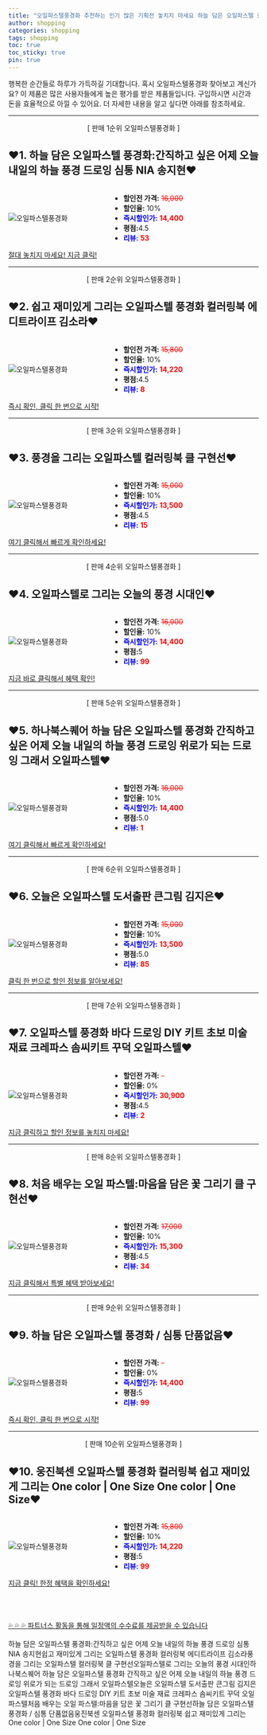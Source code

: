 ```yaml
---
title: "오일파스텔풍경화 추천하는 인기 많은 기획전 놓치지 마세요 하늘 담은 오일파스텔 풍경화:간직하고 싶은"
author: shopping
categories: shopping
tags: shopping
toc: true
toc_sticky: true
pin: true
---
```

행복한 순간들로 하루가 가득하길 기대합니다. 혹시 오일파스텔풍경화 찾아보고 계신가요?  이 제품은 많은 사용자들에게 높은 평가를 받은 제품들입니다. 구입하시면 시간과 돈을 효율적으로 아낄 수 있어요. 더 자세한 내용을 알고 싶다면 아래를 참조하세요.

---
<p class="toplist" style="margin: 0 auto; display: block; width: fit-content;">[ 판매 1순위 오일파스텔풍경화 ]</p>

<h2><strong>❤️1. 하늘 담은 오일파스텔 풍경화:간직하고 싶은 어제 오늘 내일의 하늘 풍경 드로잉 심통 NIA 송지현❤️</strong></h2>

<div style="display: flex; align-items: center;">
    <div style="flex: 0.4;">
        <img src="https://thumbnail9.coupangcdn.com/thumbnails/remote/230x230ex/image/retail-product-api/A00077021/30229128/34057715/main/9788996468974_L.jpg" alt="오일파스텔풍경화" style="max-width: 100%;">
    </div>
    <div style="flex: 0.6; margin-left: 10px;">
        <ul>
            <li><strong>할인전 가격:</strong> <del style="color: red;">16,000</del></li>
            <li><strong>할인율:</strong> 10%</li>
            <li><span style='color:blue'><strong>즉시할인가:</strong></span> <span style='color:red'><strong>14,400</strong></span></li>
            <li><strong>평점:</strong>4.5</li>
            <li><span style='color:blue'><strong>리뷰:</strong></span> <span style='color:red'><strong>53</strong></span></li>
        </ul>
    </div>
</div>
<div class="center">
    <a href="https://selin100587001.github.io?lptag=AF9450613&subid=githubio&pageKey=4340897457&traceid=V0-153&itemId=5081038575&vendorItemId=72390690161" class="myButton">
        절대 놓치지 마세요! 지금 클릭!
    </a>
</div>


---
<p class="toplist" style="margin: 0 auto; display: block; width: fit-content;">[ 판매 2순위 오일파스텔풍경화 ]</p>

<h2><strong>❤️2. 쉽고 재미있게 그리는 오일파스텔 풍경화 컬러링북 에디트라이프 김소라❤️</strong></h2>

<div style="display: flex; align-items: center;">
    <div style="flex: 0.4;">
        <img src="https://thumbnail8.coupangcdn.com/thumbnails/remote/230x230ex/image/retail-product-api/A00077021/94983314/105743441/main/9791196105693_L.jpg" alt="오일파스텔풍경화" style="max-width: 100%;">
    </div>
    <div style="flex: 0.6; margin-left: 10px;">
        <ul>
            <li><strong>할인전 가격:</strong> <del style="color: red;">15,800</del></li>
            <li><strong>할인율:</strong> 10%</li>
            <li><span style='color:blue'><strong>즉시할인가:</strong></span> <span style='color:red'><strong>14,220</strong></span></li>
            <li><strong>평점:</strong>4.5</li>
            <li><span style='color:blue'><strong>리뷰:</strong></span> <span style='color:red'><strong>8</strong></span></li>
        </ul>
    </div>
</div>
<div class="center">
    <a href="https://selin100587001.github.io?lptag=AF9450613&subid=githubio&pageKey=6458699367&traceid=V0-153&itemId=14048009922&vendorItemId=81295640299" class="myButton">
        즉시 확인, 클릭 한 번으로 시작!
    </a>
</div>


---
<p class="toplist" style="margin: 0 auto; display: block; width: fit-content;">[ 판매 3순위 오일파스텔풍경화 ]</p>

<h2><strong>❤️3. 풍경을 그리는 오일파스텔 컬러링북 클 구현선❤️</strong></h2>

<div style="display: flex; align-items: center;">
    <div style="flex: 0.4;">
        <img src="https://thumbnail7.coupangcdn.com/thumbnails/remote/230x230ex/image/retail-product-api/A00077021/77658339/87096827/main/9791190555883_L.jpg" alt="오일파스텔풍경화" style="max-width: 100%;">
    </div>
    <div style="flex: 0.6; margin-left: 10px;">
        <ul>
            <li><strong>할인전 가격:</strong> <del style="color: red;">15,000</del></li>
            <li><strong>할인율:</strong> 10%</li>
            <li><span style='color:blue'><strong>즉시할인가:</strong></span> <span style='color:red'><strong>13,500</strong></span></li>
            <li><strong>평점:</strong>4.5</li>
            <li><span style='color:blue'><strong>리뷰:</strong></span> <span style='color:red'><strong>15</strong></span></li>
        </ul>
    </div>
</div>
<div class="center">
    <a href="https://selin100587001.github.io?lptag=AF9450613&subid=githubio&pageKey=6263465027&traceid=V0-153&itemId=12766478543&vendorItemId=80032664964" class="myButton">
        여기 클릭해서 빠르게 확인하세요!
    </a>
</div>


---
<p class="toplist" style="margin: 0 auto; display: block; width: fit-content;">[ 판매 4순위 오일파스텔풍경화 ]</p>

<h2><strong>❤️4. 오일파스텔로 그리는 오늘의 풍경 시대인❤️</strong></h2>

<div style="display: flex; align-items: center;">
    <div style="flex: 0.4;">
        <img src="https://thumbnail10.coupangcdn.com/thumbnails/remote/230x230ex/image/retail/images/2024/04/15/11/7/258a3671-28fe-4b1c-bee0-1cb6db9e5572.jpg" alt="오일파스텔풍경화" style="max-width: 100%;">
    </div>
    <div style="flex: 0.6; margin-left: 10px;">
        <ul>
            <li><strong>할인전 가격:</strong> <del style="color: red;">16,000</del></li>
            <li><strong>할인율:</strong> 10%</li>
            <li><span style='color:blue'><strong>즉시할인가:</strong></span> <span style='color:red'><strong>14,400</strong></span></li>
            <li><strong>평점:</strong>5</li>
            <li><span style='color:blue'><strong>리뷰:</strong></span> <span style='color:red'><strong>99</strong></span></li>
        </ul>
    </div>
</div>
<div class="center">
    <a href="https://selin100587001.github.io?lptag=AF9450613&subid=githubio&pageKey=8023132374&traceid=V0-153&itemId=22420647419&vendorItemId=89504958779" class="myButton">
        지금 바로 클릭해서 혜택 확인!
    </a>
</div>


---
<p class="toplist" style="margin: 0 auto; display: block; width: fit-content;">[ 판매 5순위 오일파스텔풍경화 ]</p>

<h2><strong>❤️5. 하나북스퀘어 하늘 담은 오일파스텔 풍경화 간직하고 싶은 어제 오늘 내일의 하늘 풍경 드로잉 위로가 되는 드로잉 그래서 오일파스텔❤️</strong></h2>

<div style="display: flex; align-items: center;">
    <div style="flex: 0.4;">
        <img src="https://thumbnail8.coupangcdn.com/thumbnails/remote/230x230ex/image/vendor_inventory/bc0d/3a022339ff8c63daa4dfe352a8ea4bccb60b6788e355aefb335c424215dd.jpg" alt="오일파스텔풍경화" style="max-width: 100%;">
    </div>
    <div style="flex: 0.6; margin-left: 10px;">
        <ul>
            <li><strong>할인전 가격:</strong> <del style="color: red;">16,000</del></li>
            <li><strong>할인율:</strong> 10%</li>
            <li><span style='color:blue'><strong>즉시할인가:</strong></span> <span style='color:red'><strong>14,400</strong></span></li>
            <li><strong>평점:</strong>5.0</li>
            <li><span style='color:blue'><strong>리뷰:</strong></span> <span style='color:red'><strong>1</strong></span></li>
        </ul>
    </div>
</div>
<div class="center">
    <a href="https://selin100587001.github.io?lptag=AF9450613&subid=githubio&pageKey=6096191108&traceid=V0-153&itemId=11393836604&vendorItemId=82477908003" class="myButton">
        여기 클릭해서 빠르게 확인하세요!
    </a>
</div>


---
<p class="toplist" style="margin: 0 auto; display: block; width: fit-content;">[ 판매 6순위 오일파스텔풍경화 ]</p>

<h2><strong>❤️6. 오늘은 오일파스텔 도서출판 큰그림 김지은❤️</strong></h2>

<div style="display: flex; align-items: center;">
    <div style="flex: 0.4;">
        <img src="https://thumbnail9.coupangcdn.com/thumbnails/remote/230x230ex/image/vendor_inventory/5ff5/9d1f50e5b195d495fe756c9e73680e084e677e94b904c646e0cb2c60ac78.jpg" alt="오일파스텔풍경화" style="max-width: 100%;">
    </div>
    <div style="flex: 0.6; margin-left: 10px;">
        <ul>
            <li><strong>할인전 가격:</strong> <del style="color: red;">15,000</del></li>
            <li><strong>할인율:</strong> 10%</li>
            <li><span style='color:blue'><strong>즉시할인가:</strong></span> <span style='color:red'><strong>13,500</strong></span></li>
            <li><strong>평점:</strong>5.0</li>
            <li><span style='color:blue'><strong>리뷰:</strong></span> <span style='color:red'><strong>85</strong></span></li>
        </ul>
    </div>
</div>
<div class="center">
    <a href="https://selin100587001.github.io?lptag=AF9450613&subid=githubio&pageKey=5428440255&traceid=V0-153&itemId=8219799342&vendorItemId=75507863564" class="myButton">
        클릭 한 번으로 할인 정보를 알아보세요!
    </a>
</div>


---
<p class="toplist" style="margin: 0 auto; display: block; width: fit-content;">[ 판매 7순위 오일파스텔풍경화 ]</p>

<h2><strong>❤️7. 오일파스텔 풍경화 바다 드로잉 DIY 키트 초보 미술 재료 크레파스 솜씨키트 꾸덕 오일파스텔❤️</strong></h2>

<div style="display: flex; align-items: center;">
    <div style="flex: 0.4;">
        <img src="https://thumbnail10.coupangcdn.com/thumbnails/remote/230x230ex/image/vendor_inventory/7c3d/ae6939331619b76acbc3142edd99da7366a7d47c07cd522c7d379e37d42b.jpg" alt="오일파스텔풍경화" style="max-width: 100%;">
    </div>
    <div style="flex: 0.6; margin-left: 10px;">
        <ul>
            <li><strong>할인전 가격:</strong> <del style="color: red;">-</del></li>
            <li><strong>할인율:</strong> 0%</li>
            <li><span style='color:blue'><strong>즉시할인가:</strong></span> <span style='color:red'><strong>30,900</strong></span></li>
            <li><strong>평점:</strong>4.5</li>
            <li><span style='color:blue'><strong>리뷰:</strong></span> <span style='color:red'><strong>2</strong></span></li>
        </ul>
    </div>
</div>
<div class="center">
    <a href="https://selin100587001.github.io?lptag=AF9450613&subid=githubio&pageKey=7518161059&traceid=V0-153&itemId=19713196308&vendorItemId=90274814923" class="myButton">
        지금 클릭하고 할인 정보를 놓치지 마세요!
    </a>
</div>


---
<p class="toplist" style="margin: 0 auto; display: block; width: fit-content;">[ 판매 8순위 오일파스텔풍경화 ]</p>

<h2><strong>❤️8. 처음 배우는 오일 파스텔:마음을 담은 꽃 그리기 클 구현선❤️</strong></h2>

<div style="display: flex; align-items: center;">
    <div style="flex: 0.4;">
        <img src="https://thumbnail8.coupangcdn.com/thumbnails/remote/230x230ex/image/vendor_inventory/b507/e988f081f8d65e2fdb8bffcc8f09b3e2be080cbe599318a19747eacf2593.jpg" alt="오일파스텔풍경화" style="max-width: 100%;">
    </div>
    <div style="flex: 0.6; margin-left: 10px;">
        <ul>
            <li><strong>할인전 가격:</strong> <del style="color: red;">17,000</del></li>
            <li><strong>할인율:</strong> 10%</li>
            <li><span style='color:blue'><strong>즉시할인가:</strong></span> <span style='color:red'><strong>15,300</strong></span></li>
            <li><strong>평점:</strong>4.5</li>
            <li><span style='color:blue'><strong>리뷰:</strong></span> <span style='color:red'><strong>34</strong></span></li>
        </ul>
    </div>
</div>
<div class="center">
    <a href="https://selin100587001.github.io?lptag=AF9450613&subid=githubio&pageKey=167765064&traceid=V0-153&itemId=480482112&vendorItemId=4225837640" class="myButton">
        지금 클릭해서 특별 혜택 받아보세요!
    </a>
</div>


---
<p class="toplist" style="margin: 0 auto; display: block; width: fit-content;">[ 판매 9순위 오일파스텔풍경화 ]</p>

<h2><strong>❤️9. 하늘 담은 오일파스텔 풍경화 / 심통 단품없음❤️</strong></h2>

<div style="display: flex; align-items: center;">
    <div style="flex: 0.4;">
        <img src="https://thumbnail8.coupangcdn.com/thumbnails/remote/230x230ex/image/vendor_inventory/55a6/e83e0fc5d4cb8df70f36cdf4f8b43af58dc63fa86c8e00a9eac837b45ff4.jpg" alt="오일파스텔풍경화" style="max-width: 100%;">
    </div>
    <div style="flex: 0.6; margin-left: 10px;">
        <ul>
            <li><strong>할인전 가격:</strong> <del style="color: red;">-</del></li>
            <li><strong>할인율:</strong> 0%</li>
            <li><span style='color:blue'><strong>즉시할인가:</strong></span> <span style='color:red'><strong>14,400</strong></span></li>
            <li><strong>평점:</strong>5</li>
            <li><span style='color:blue'><strong>리뷰:</strong></span> <span style='color:red'><strong>99</strong></span></li>
        </ul>
    </div>
</div>
<div class="center">
    <a href="https://selin100587001.github.io?lptag=AF9450613&subid=githubio&pageKey=4617385268&traceid=V0-153&itemId=5717427017&vendorItemId=89930672921" class="myButton">
        즉시 확인, 클릭 한 번으로 시작!
    </a>
</div>


---
<p class="toplist" style="margin: 0 auto; display: block; width: fit-content;">[ 판매 10순위 오일파스텔풍경화 ]</p>

<h2><strong>❤️10. 웅진북센 오일파스텔 풍경화 컬러링북 쉽고 재미있게 그리는 One color | One Size One color | One Size❤️</strong></h2>

<div style="display: flex; align-items: center;">
    <div style="flex: 0.4;">
        <img src="https://thumbnail7.coupangcdn.com/thumbnails/remote/230x230ex/image/vendor_inventory/fa86/1f8a5a2a75956d0eff34e218a7a57c9238bcdee3acd3c23fc8a2341b8d5f.jpg" alt="오일파스텔풍경화" style="max-width: 100%;">
    </div>
    <div style="flex: 0.6; margin-left: 10px;">
        <ul>
            <li><strong>할인전 가격:</strong> <del style="color: red;">15,800</del></li>
            <li><strong>할인율:</strong> 10%</li>
            <li><span style='color:blue'><strong>즉시할인가:</strong></span> <span style='color:red'><strong>14,220</strong></span></li>
            <li><strong>평점:</strong>5</li>
            <li><span style='color:blue'><strong>리뷰:</strong></span> <span style='color:red'><strong>99</strong></span></li>
        </ul>
    </div>
</div>
<div class="center">
    <a href="https://selin100587001.github.io?lptag=AF9450613&subid=githubio&pageKey=7557928648&traceid=V0-153&itemId=19905485327&vendorItemId=81290799381" class="myButton">
        지금 클릭! 한정 혜택을 확인하세요!
    </a>
</div>

<br><br><br>[💦 💦 💦 파트너스 활동을 통해 일정액의 수수료를 제공받을 수 있습니다](https://link.coupang.com/a/bcpT2c)<br><br>하늘 담은 오일파스텔 풍경화:간직하고 싶은 어제 오늘 내일의 하늘 풍경 드로잉 심통 NIA 송지현쉽고 재미있게 그리는 오일파스텔 풍경화 컬러링북 에디트라이프 김소라풍경을 그리는 오일파스텔 컬러링북 클 구현선오일파스텔로 그리는 오늘의 풍경 시대인하나북스퀘어 하늘 담은 오일파스텔 풍경화 간직하고 싶은 어제 오늘 내일의 하늘 풍경 드로잉 위로가 되는 드로잉 그래서 오일파스텔오늘은 오일파스텔 도서출판 큰그림 김지은오일파스텔 풍경화 바다 드로잉 DIY 키트 초보 미술 재료 크레파스 솜씨키트 꾸덕 오일파스텔처음 배우는 오일 파스텔:마음을 담은 꽃 그리기 클 구현선하늘 담은 오일파스텔 풍경화 / 심통 단품없음웅진북센 오일파스텔 풍경화 컬러링북 쉽고 재미있게 그리는 One color | One Size One color | One Size